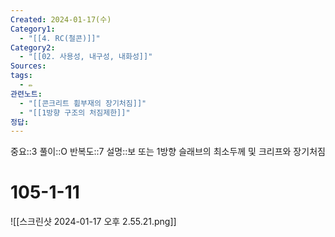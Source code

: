 ```yaml
---
Created: 2024-01-17(수)
Category1:
  - "[[4. RC(철콘)]]"
Category2:
  - "[[02. 사용성, 내구성, 내화성]]"
Sources: 
tags:
  - ✏️
관련노트:
  - "[[콘크리트 휨부재의 장기처짐]]"
  - "[[1방향 구조의 처짐제한]]"
정답:
---
```

중요::3
풀이::O
반복도::7
설명::보 또는 1방향 슬래브의 최소두께 및 크리프와 장기처짐


# 105-1-11
![[스크린샷 2024-01-17 오후 2.55.21.png]]